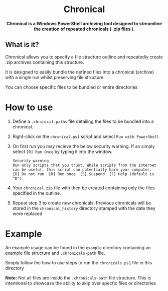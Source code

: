 <div align="center">

# Chronical
#### Chronical is a Windows PowerShell archiving tool designed to streamline the creation of repeated chronicals ( .zip files ).

<div align="left">

## What is it?
Chronical allows you to specify a file structure outline and repeatedly create .zip archives containing this structure.

It is designed to easily bundle the defined files into a chronical (archive) with a single run whilst preserving file structure.

You can choose specific files to be bundled or entire directories

# How to use
1. Define a `.chronical-paths` file detailing the files to be bundled into a chronical.

2. Right-click on the `chronical.ps1` script and select `Run with PowerShell`

3. On first run you may recieve the below security warning. If so simply select `[R] Run Once` by typing `R` into the window.
	```
	Security warning
	Run only scripts that you trust. While scripts from the internet can be useful, this script can potentially harm your computer.
	[D] Do not run  [R] Run once  [S] Suspend  [?] Help (default is "D"):
	```

4. Your `chronical.zip` file with then be created containing only the files specified in the outline.

5. Repeat step 3 to create new chronicals. Previous chronicals will be stored in the `chronical_history` directory stamped with the date they were replaced


# Example

An example usage can be found in the `example` directory containing an example file structure and `.chronicals-path` file.

Simply follow the how to use steps to run the `chronicals.ps1` file in this directory

**Note:** Not all files are inside the `.chronicals-path` file structure. This is intentional to showcase the ability to skip over specfic files or directories